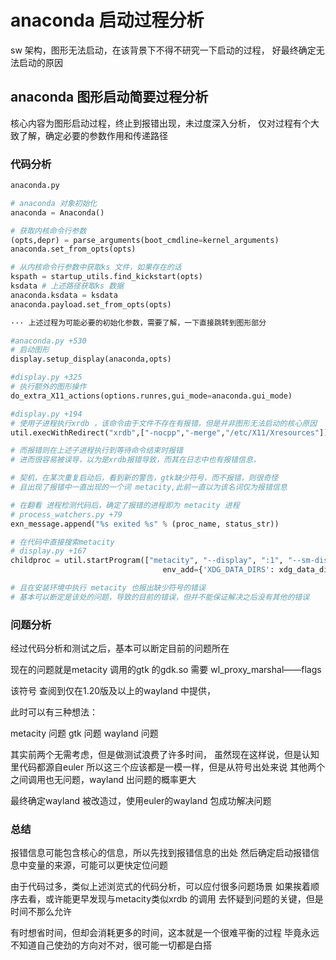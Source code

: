 # anaconda 启动过程分析

sw 架构，图形无法启动，在该背景下不得不研究一下启动的过程，
好最终确定无法启动的原因

## anaconda 图形启动简要过程分析
核心内容为图形启动过程，终止到报错出现，未过度深入分析，
仅对过程有个大致了解，确定必要的参数作用和传递路径

### 代码分析

``` python
anaconda.py 

# anaconda 对象初始化
anaconda = Anaconda()

# 获取内核命令行参数
(opts,depr) = parse_arguments(boot_cmdline=kernel_arguments)
anaconda.set_from_opts(opts)

# 从内核命令行参数中获取ks 文件，如果存在的话
kspath = startup_utils.find_kickstart(opts)
ksdata # 上述路径获取ks 数据
anaconda.ksdata = ksdata
anaconda.payload.set_from_opts(opts)

··· 上述过程为可能必要的初始化参数，需要了解，一下直接跳转到图形部分

#anaconda.py +530
# 启动图形
display.setup_display(anaconda,opts)

#display.py +325
# 执行额外的图形操作
do_extra_X11_actions(options.runres,gui_mode=anaconda.gui_mode)

#display.py +194
# 使用子进程执行xrdb ，该命令由于文件不存在有报错，但是并非图形无法启动的核心原因
util.execWithRedirect("xrdb",["-nocpp","-merge","/etc/X11/Xresources"])

# 而报错则在上述子进程执行到等待命令结束时报错
# 进而很容易被误导，以为是xrdb报错导致，而其在日志中也有报错信息，

# 契机，在某次重复启动后，看到新的警告，gtk缺少符号，而不报错，则很奇怪
# 且出现了报错中一直出现的一个词 metacity,此前一直以为该名词仅为报错信息

# 在翻看 进程检测代码后，确定了报错的进程即为 metacity 进程
# process_watchers.py +79   
exn_message.append("%s exited %s" % (proc_name, status_str))

# 在代码中直接搜索metacity 
# display.py +167
childproc = util.startProgram(["metacity", "--display", ":1", "--sm-disable"],
                                  env_add={'XDG_DATA_DIRS': xdg_data_dirs})

# 且在安装环境中执行 metacity 也报出缺少符号的错误
# 基本可以断定是该处的问题，导致的目前的错误，但并不能保证解决之后没有其他的错误

```
### 问题分析

经过代码分析和测试之后，基本可以断定目前的问题所在

现在的问题就是metacity 调用的gtk 的gdk.so 需要 wl_proxy_marshal——flags

该符号 查阅到仅在1.20版及以上的wayland 中提供，

此时可以有三种想法：

metacity 问题
gtk 问题
wayland 问题

其实前两个无需考虑，但是做测试浪费了许多时间，
虽然现在这样说，但是认知里代码都源自euler
所以这三个应该都是一模一样，但是从符号出处来说
其他两个之间调用也无问题，wayland 出问题的概率更大

最终确定wayland 被改造过，使用euler的wayland 包成功解决问题

### 总结

报错信息可能包含核心的信息，所以先找到报错信息的出处
然后确定启动报错信息中变量的来源，可能可以更快定位问题

由于代码过多，类似上述浏览式的代码分析，可以应付很多问题场景
如果挨着顺序去看，或许能更早发现与metacity类似xrdb 的调用
去怀疑到问题的关键，但是时间不那么允许

有时想省时间，但却会消耗更多的时间，这本就是一个很难平衡的过程
毕竟永远不知道自己使劲的方向对不对，很可能一切都是白搭